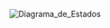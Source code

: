 ﻿![Diagrama_de_Estados](DE_001.png)


<!--
@startuml

state c1 <<choice>>

[*] -> Inicializacion

Inicializacion -> Espera_De_Información : [El profesor elige la opción "Registrar Asistencia"] 


Espera_De_Información -> Validando_Información : [El profesor elige el grupo a registrar asistencia] 

Validando_Información -> Esperando_Tarjeta : [Información valida] 

Esperando_Tarjeta -> Validando_Tarjeta : [Los alumnos escanean su tarjeta en el lector NFC] 

Validando_Tarjeta -> c1 

c1 -> Esperando_Tarjeta : [Información no valida (Rechazada)]

c1 -> Actualizando_Asistencias : [Información valida(Aprobada)] 

Actualizando_Asistencias -> Realizado : [La asistencia es tomada] 

Realizado -> [*] 

@enduml

-->

